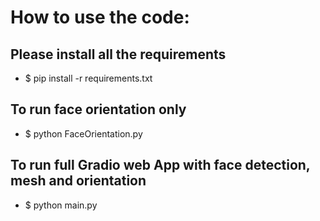 # How to use the code: #

## Please install all the requirements
- $ pip install -r requirements.txt


## To run face orientation only
- $ python FaceOrientation.py

## To run full Gradio web App with face detection, mesh and orientation
- $ python main.py
